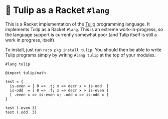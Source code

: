 # 🌷 Tulip as a Racket `#lang`

This is a Racket implementation of the [Tulip][tulip] programming language. It implements Tulip as a Racket `#lang`. This is an extreme work-in-progress, so the language support is currently somewhat poor (and Tulip itself is still a work in progress, itself).

To install, just run `raco pkg install tulip`. You should then be able to write Tulip programs simply by writing `#lang tulip` at the top of your modules.

```tulip
#lang tulip

@import tulip/math

test = {
  is-even = [ 0 => .t; x => decr x > is-odd  ]
  is-odd  = [ 0 => .f; x => decr x > is-even ]
  [ .even x => is-even x; .odd x => is-odd x ]
}

test (.even 3)
test (.odd  3)
```

[tulip]: https://github.com/tulip-lang/tulip
